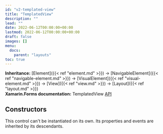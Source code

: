 ```yaml
---
id: "v2-templated-view"
title: "TemplatedView"
description: ""
lead: ""
date: 2022-06-12T00:00:00+00:00
lastmod: 2022-06-12T00:00:00+00:00
draft: false
images: []
menu:
  docs:
    parent: "layouts"
toc: true
---
```


**Inheritance:** [Element]({{< ref "element.md" >}}) -> [NavigableElement]({{< ref "navigable-element.md" >}}) -> [VisualElement]({{< ref "visual-element.md" >}}) -> [View]({{< ref "view.md" >}}) -> [Layout]({{< ref "layout.md" >}})  
**Xamarin.Forms documentation:** TemplatedView [API](https://docs.microsoft.com/en-us/dotnet/api/xamarin.forms.templatedview)

## Constructors

This control can't be instantiated on its own. Its properties and events are inherited by its descendants.

